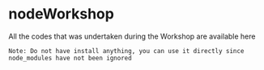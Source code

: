 # nodeWorkshop
All the codes that was undertaken during the Workshop are available here

`Note: Do not have install anything, you can use it directly since node_modules have not been ignored`
